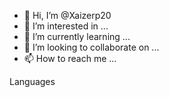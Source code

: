 - 👋 Hi, I’m @Xaizerp20
- 👀 I’m interested in ...
- 🌱 I’m currently learning ...
- 💞️ I’m looking to collaborate on ...
- 📫 How to reach me ...

<!---
Xaizerp20/Xaizerp20 is a ✨ special ✨ repository because its `README.md` (this file) appears on your GitHub profile.
You can click the Preview link to take a look at your changes.
--->
Languages 
<div style="width: 30px;">
    <img src="https://upload.wikimedia.org/wikipedia/commons/thumb/1/18/C_Programming_Language.svg/1920px-C_Programming_Language.svg.png" alt="">
    <img src="https://cdn-icons-png.flaticon.com/512/5968/5968292.png" alt="">
</div>



